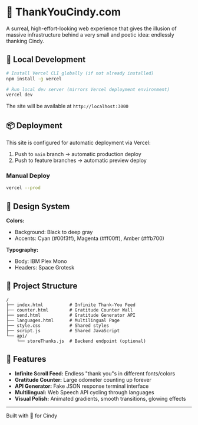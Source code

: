 # 🧾 ThankYouCindy.com

A surreal, high-effort-looking web experience that gives the illusion of massive infrastructure behind a very small and poetic idea: endlessly thanking Cindy.

## 🚀 Local Development

```bash
# Install Vercel CLI globally (if not already installed)
npm install -g vercel

# Run local dev server (mirrors Vercel deployment environment)
vercel dev
```

The site will be available at `http://localhost:3000`

## 📦 Deployment

This site is configured for automatic deployment via Vercel:

1. Push to `main` branch → automatic production deploy
2. Push to feature branches → automatic preview deploy

### Manual Deploy
```bash
vercel --prod
```

## 🎨 Design System

**Colors:**
- Background: Black to deep gray
- Accents: Cyan (#00f3ff), Magenta (#ff00ff), Amber (#ffb700)

**Typography:**
- Body: IBM Plex Mono
- Headers: Space Grotesk

## 📁 Project Structure

```
/
├── index.html          # Infinite Thank-You Feed
├── counter.html        # Gratitude Counter Wall
├── send.html           # Gratitude Generator API
├── languages.html      # Multilingual Page
├── style.css           # Shared styles
├── script.js           # Shared JavaScript
└── api/
    └── storeThanks.js  # Backend endpoint (optional)
```

## 🧠 Features

- **Infinite Scroll Feed:** Endless "thank you"s in different fonts/colors
- **Gratitude Counter:** Large odometer counting up forever
- **API Generator:** Fake JSON response terminal interface
- **Multilingual:** Web Speech API cycling through languages
- **Visual Polish:** Animated gradients, smooth transitions, glowing effects

---

Built with 💜 for Cindy

